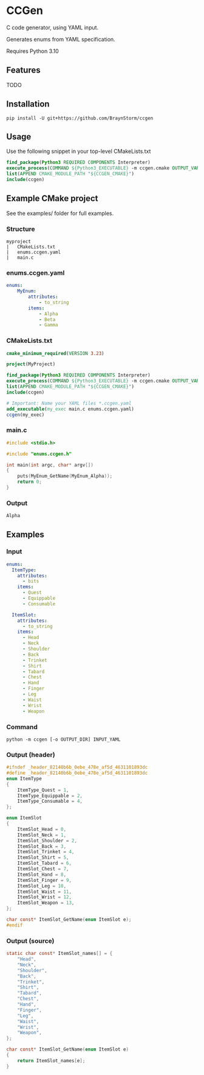 # CCGen
C code generator, using YAML input.

Generates enums from YAML specification.

Requires Python 3.10

## Features
TODO

## Installation
```
pip install -U git+https://github.com/BraynStorm/ccgen
```

## Usage
Use the following snippet in your top-level CMakeLists.txt
```cmake
find_package(Python3 REQUIRED COMPONENTS Interpreter)
execute_process(COMMAND ${Python3_EXECUTABLE} -m ccgen.cmake OUTPUT_VARIABLE CCGEN_CMAKE OUTPUT_STRIP_TRAILING_WHITESPACE)
list(APPEND CMAKE_MODULE_PATH "${CCGEN_CMAKE}")
include(ccgen)
```
## Example CMake project
See the examples/ folder for full examples.

### Structure
```
myproject
|   CMakeLists.txt
|   enums.ccgen.yaml
|   main.c
```

### enums.ccgen.yaml
```yaml
enums:
    MyEnum:
        attributes:
            - to_string
        items:
            - Alpha
            - Beta
            - Gamma
```

### CMakeLists.txt
```cmake
cmake_minimum_required(VERSION 3.23)

project(MyProject)

find_package(Python3 REQUIRED COMPONENTS Interpreter)
execute_process(COMMAND ${Python3_EXECUTABLE} -m ccgen.cmake OUTPUT_VARIABLE CCGEN_CMAKE OUTPUT_STRIP_TRAILING_WHITESPACE)
list(APPEND CMAKE_MODULE_PATH "${CCGEN_CMAKE}")
include(ccgen)

# Important: Name your YAML files *.ccgen.yaml
add_executable(my_exec main.c enums.ccgen.yaml)
ccgen(my_exec)
```

### main.c
```c
#include <stdio.h>

#include "enums.ccgen.h"

int main(int argc, char* argv[])
{
    puts(MyEnum_GetName(MyEnum_Alpha));
    return 0;
}
```

### Output
```
Alpha

```

## Examples
### Input
```yaml
enums:
  ItemType:
    attributes:
      - bits
    items:
      - Quest
      - Equippable
      - Consumable

  ItemSlot:
    attributes:
      - to_string
    items:
      - Head
      - Neck
      - Shoulder
      - Back
      - Trinket
      - Shirt
      - Tabard
      - Chest
      - Hand
      - Finger
      - Leg
      - Waist
      - Wrist
      - Weapon
```

### Command
```
python -m ccgen [-o OUTPUT_DIR] INPUT_YAML 
```
### Output (header)
```c
#ifndef _header_82140b6b_0ebe_478e_af5d_4631101893dc
#define _header_82140b6b_0ebe_478e_af5d_4631101893dc
enum ItemType
{
    ItemType_Quest = 1,
    ItemType_Equippable = 2,
    ItemType_Consumable = 4,
};

enum ItemSlot
{
    ItemSlot_Head = 0,
    ItemSlot_Neck = 1,
    ItemSlot_Shoulder = 2,
    ItemSlot_Back = 3,
    ItemSlot_Trinket = 4,
    ItemSlot_Shirt = 5,
    ItemSlot_Tabard = 6,
    ItemSlot_Chest = 7,
    ItemSlot_Hand = 8,
    ItemSlot_Finger = 9,
    ItemSlot_Leg = 10,
    ItemSlot_Waist = 11,
    ItemSlot_Wrist = 12,
    ItemSlot_Weapon = 13,
};

char const* ItemSlot_GetName(enum ItemSlot e);
#endif

```

### Output (source)
```c
static char const* ItemSlot_names[] = {
    "Head",
    "Neck",
    "Shoulder",
    "Back",
    "Trinket",
    "Shirt",
    "Tabard",
    "Chest",
    "Hand",
    "Finger",
    "Leg",
    "Waist",
    "Wrist",
    "Weapon",
};

char const* ItemSlot_GetName(enum ItemSlot e)
{
    return ItemSlot_names[e];
}
```

